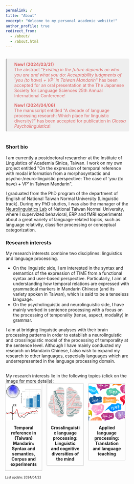 ```yaml
---
permalink: /
title: "About"
excerpt: "Welcome to my personal academic website!"
author_profile: true
redirect_from: 
  - /about/
  - /about.html
---
```


<br>
<div style='background-color:#eeeeee; color: #e06666; border-left: solid #bcbcbc 4px; border-radius: 4px; padding:0.7em;'>
<div style='margin-left:1em;'><b>New! (2024/03/31)</b><br>The abstract "<i>Existing in the future depends on who you are and what you do: Acceptability judgments of ‘you (to have) + VP’ in Taiwan Mandarin</i>" has been accepted for an oral presentation at the The Japanese Society for Language Sciences 25th Annual International Conference!<br>
</div>
<div style='margin-left:1em;margin-top:1em'><b>New! (2024/04/06)</b><br>The manuscript entitled "A decade of language processing research: Which place for linguistic diversity?" has been accepted for publication in <i>Glossa Psycholinguistics</i>!
</div>
</div>

<br>

### Short bio

I am currently a postdoctoral researcher at the Institute of Linguistics of Academia Sinica, Taiwan. I work on my own project entitled "On the expression of temporal reference with modal information from a morphosyntactic and psycho-/neuro-linguistic perspective: The case of ‘<i>you</i> (to have) + VP’ in Taiwan Mandarin".

I graduated from the PhD program of the department of English of National Taiwan Normal University (Linguistic track). During my PhD studies, I was also the manager of the [Neurolinguistics Lab](https://sites.google.com/view/neurolinguisticslabntnu) of National Taiwan Normal University, where I supervized behavioral, ERP and fMRI experiments about a great variety of language-related topics, such as language relativity, classifier processing or conceptual categorization.

### Research interests

My research interests combine two disciplines: linguistics and language processing.

* On the linguistic side, I am interested in the syntax and semantics of the expression of TIME from a functional syntax and user-based perspective. Particularly, I aim at understanding how temporal relations are expressed with grammatical markers in Mandarin Chinese (and its variety spoken in Taiwan), which is said to be a tenseless language.
* On the psycholinguistic and neurolinguistic side, I have mainly worked in sentence processing with a focus on the processing of temporality (tense, aspect, modality) in grammar. 

I aim at bridging linguistic analyses with their brain processing patterns in order to establish a neurolinguistic and crosslinguistic model of the processing of temporality at the sentence level. Although I have mainly conducted my research on Mandarin Chinese, I also wish to expand my research to other languages, especially languages which are underrepresented in the language processing domain.

<br>
My research interests lie in the following  topics (click on the image for more details):


<style>

div.gallery {
  border: 1px solid #ccc;
}

div.gallery:hover {
  border: 1px solid #777;
}

div.gallery img {
  width: 100%;
  height: auto;
}

div.desc {
  padding: 12px;
  text-align: center;
}

* {
  box-sizing: border-box;
}

.container {
  display: grid; 
  grid-auto-rows: 1fr; 
  grid-template-columns: 30% 30% 30%; 
  grid-template-rows: auto auto auto; 
  gap: 15px 15px; 
  grid-template-areas: 
    "Project1 Project2 Project 3"; 
  justify-content: center; 
  justify-items: stretch; 
  align-items: stretch; 
}

</style>



<div class="container">
<div class="Project1">
  <div class="gallery">
    <a target="_blank" href="https://aymeric-collart.github.io/projects/1-Mandarin_Syntax_Semantics_Corpus_Experiments_Temporal/">
      <img src="./../images/Project1.png" width="200" height="200">
    </a>
    <div class="desc">
<b>Temporal reference in (Taiwan) Mandarin: Syntax and semantics, Corpus and experiments</b></div>
  </div>
</div>

<div class="Project2">
  <div class="gallery">
    <a target="_blank" href="https://aymeric-collart.github.io/projects/2-Crosslinguistic_Processing">
      <img src="./../images/Project2.png" width="250" height="250">
    </a>
    <div class="desc"><b>Crosslinguistic language processing: Linguistic and cognitive diversities of the mind</b></div>
  </div>
</div>

<div class="Project3">
  <div class="gallery">
    <a target="_blank" href="https://aymeric-collart.github.io/projects/3-Applied_language_processing/">
      <img src="./../images/Project3.png" width="200" height="200">
    </a>
    <div class="desc"><b>Applied language processing: Translation and language teaching</b></div>
  </div>
</div>

<br>
<font size="1">Last update: 2024/04/22</font>